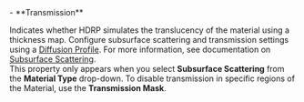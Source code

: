 <tr>
<td>- **Transmission**</td>
<td>

Indicates whether HDRP simulates the translucency of the material using a thickness map. Configure subsurface scattering and transmission settings using a [Diffusion Profile](../../../Diffusion-Profile.md). For more information, see documentation on [Subsurface Scattering](../../../Subsurface-Scattering.md).<br />This property only appears when you select **Subsurface Scattering** from the **Material Type** drop-down.
To disable transmission in specific regions of the Material, use the **Transmission Mask**.</td>

</td>
</tr>
